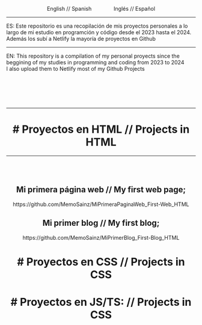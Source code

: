 <p align="center">English // Spanish &nbsp; &nbsp; &nbsp; &nbsp; &nbsp; &nbsp; &nbsp;  Inglés // Español</p>
<hr>
ES: Este repositorio es una recopilación de mis proyectos personales a lo largo de mi estudio en programción y código desde el 2023 hasta el 2024.
<br>
     Además los subí a Netlify la mayoría de proyectos en Github
<br> <hr>
EN: This repository is a compilation of my personal proyects since the beggining of my studies in programming and coding from 2023 to 2024<br>
     I also upload them to Netlify most of my Github Projects
     
<br><br><br><br>
<div align="center">
<hr>
<h1># Proyectos en HTML   //    Projects in HTML</h1>

<hr><br><br>


<h2>Mi primera página web    //    My first web page;</h2>
https://github.com/MemoSainz/MiPrimeraPaginaWeb_First-Web_HTML

<h2>Mi primer blog    //    My first blog;</h2>
https://github.com/MemoSainz/MiPrimerBlog_First-Blog_HTML

<h1># Proyectos en CSS     //     Projects in CSS </h1>

<h1># Proyectos en JS/TS:     //     Projects in CSS </h1>




</body>

